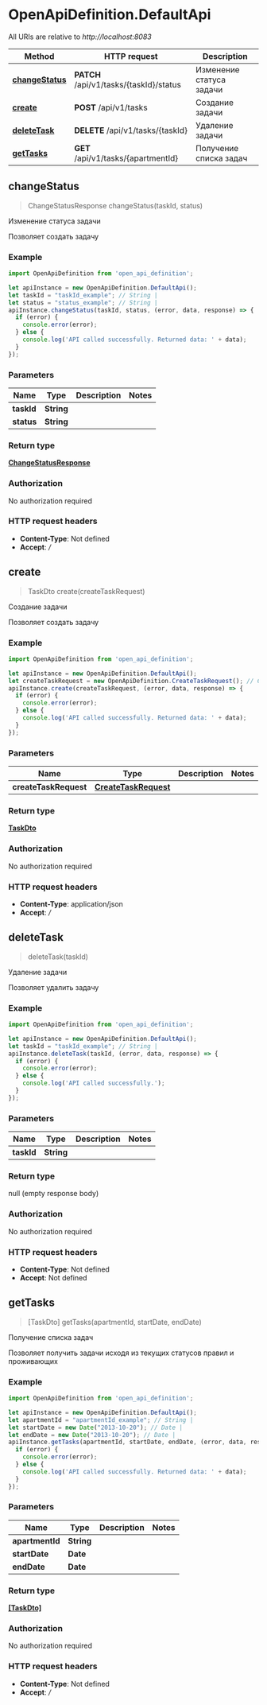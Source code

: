 # OpenApiDefinition.DefaultApi

All URIs are relative to *http://localhost:8083*

Method | HTTP request | Description
------------- | ------------- | -------------
[**changeStatus**](DefaultApi.md#changeStatus) | **PATCH** /api/v1/tasks/{taskId}/status | Изменение статуса задачи
[**create**](DefaultApi.md#create) | **POST** /api/v1/tasks | Создание задачи
[**deleteTask**](DefaultApi.md#deleteTask) | **DELETE** /api/v1/tasks/{taskId} | Удаление задачи
[**getTasks**](DefaultApi.md#getTasks) | **GET** /api/v1/tasks/{apartmentId} | Получение списка задач



## changeStatus

> ChangeStatusResponse changeStatus(taskId, status)

Изменение статуса задачи

Позволяет создать задачу

### Example

```javascript
import OpenApiDefinition from 'open_api_definition';

let apiInstance = new OpenApiDefinition.DefaultApi();
let taskId = "taskId_example"; // String | 
let status = "status_example"; // String | 
apiInstance.changeStatus(taskId, status, (error, data, response) => {
  if (error) {
    console.error(error);
  } else {
    console.log('API called successfully. Returned data: ' + data);
  }
});
```

### Parameters


Name | Type | Description  | Notes
------------- | ------------- | ------------- | -------------
 **taskId** | **String**|  | 
 **status** | **String**|  | 

### Return type

[**ChangeStatusResponse**](ChangeStatusResponse.md)

### Authorization

No authorization required

### HTTP request headers

- **Content-Type**: Not defined
- **Accept**: */*


## create

> TaskDto create(createTaskRequest)

Создание задачи

Позволяет создать задачу

### Example

```javascript
import OpenApiDefinition from 'open_api_definition';

let apiInstance = new OpenApiDefinition.DefaultApi();
let createTaskRequest = new OpenApiDefinition.CreateTaskRequest(); // CreateTaskRequest | 
apiInstance.create(createTaskRequest, (error, data, response) => {
  if (error) {
    console.error(error);
  } else {
    console.log('API called successfully. Returned data: ' + data);
  }
});
```

### Parameters


Name | Type | Description  | Notes
------------- | ------------- | ------------- | -------------
 **createTaskRequest** | [**CreateTaskRequest**](CreateTaskRequest.md)|  | 

### Return type

[**TaskDto**](TaskDto.md)

### Authorization

No authorization required

### HTTP request headers

- **Content-Type**: application/json
- **Accept**: */*


## deleteTask

> deleteTask(taskId)

Удаление задачи

Позволяет удалить задачу

### Example

```javascript
import OpenApiDefinition from 'open_api_definition';

let apiInstance = new OpenApiDefinition.DefaultApi();
let taskId = "taskId_example"; // String | 
apiInstance.deleteTask(taskId, (error, data, response) => {
  if (error) {
    console.error(error);
  } else {
    console.log('API called successfully.');
  }
});
```

### Parameters


Name | Type | Description  | Notes
------------- | ------------- | ------------- | -------------
 **taskId** | **String**|  | 

### Return type

null (empty response body)

### Authorization

No authorization required

### HTTP request headers

- **Content-Type**: Not defined
- **Accept**: Not defined


## getTasks

> [TaskDto] getTasks(apartmentId, startDate, endDate)

Получение списка задач

Позволяет получить задачи исходя из текущих статусов правил и проживающих

### Example

```javascript
import OpenApiDefinition from 'open_api_definition';

let apiInstance = new OpenApiDefinition.DefaultApi();
let apartmentId = "apartmentId_example"; // String | 
let startDate = new Date("2013-10-20"); // Date | 
let endDate = new Date("2013-10-20"); // Date | 
apiInstance.getTasks(apartmentId, startDate, endDate, (error, data, response) => {
  if (error) {
    console.error(error);
  } else {
    console.log('API called successfully. Returned data: ' + data);
  }
});
```

### Parameters


Name | Type | Description  | Notes
------------- | ------------- | ------------- | -------------
 **apartmentId** | **String**|  | 
 **startDate** | **Date**|  | 
 **endDate** | **Date**|  | 

### Return type

[**[TaskDto]**](TaskDto.md)

### Authorization

No authorization required

### HTTP request headers

- **Content-Type**: Not defined
- **Accept**: */*

